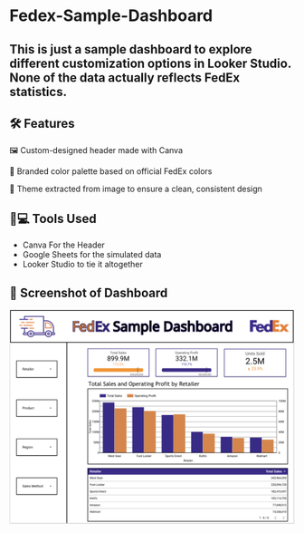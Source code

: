 # Fedex-Sample-Dashboard


## This is just a sample dashboard to explore different customization options in Looker Studio. None of the data actually reflects FedEx statistics.

## 🛠️ Features

🖼️ Custom-designed header made with Canva

🎨 Branded color palette based on official FedEx colors

🧠 Theme extracted from image to ensure a clean, consistent design

## 📱💻 Tools Used 

- Canva For the Header
- Google Sheets for the simulated data
- Looker Studio to tie it altogether

  
## 📸 Screenshot of Dashboard 
![FedEx dashboard screenshot](fedexdashboard.png)
